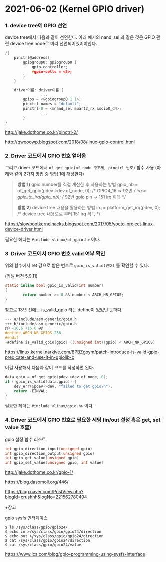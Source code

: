 # 2021-06-02 (Kernel GPIO driver)

### 1. device tree에 GPIO 선언

device tree에서 다음과 같이 선언한다. 아래 예시의 nand_sel 과 같은 것은 GPIO 관련 device tree node로 미리 선언되어있어야한다.

```c
/{
    pinctrl@address{
        gpiogroup0: gpiogroup0 {
            gpio-controller;
            #gpio-cells = <2>;
        }
    }

	driver이름: driver이름 {
                ...
        gpios = <&gpiogroup0 1 1>;
		pinctrl-names = "default";
		pinctrl-0 = <&nand_sel &uart3_rx &sdio0_d4>;
                ...
        }
}
```

http://jake.dothome.co.kr/pinctrl-2/

http://qwooowp.blogspot.com/2018/08/linux-gpio-control.html



### 2. Driver 코드에서 GPIO 번호 얻어옴

그리고 driver 코드에서 `of_get_gpio(of_node 구조체, pinctrl 번호)` 함수 사용 (아래와 같이 2가지 방법 중 방법 1에 해당한다)

> **방법 1)** gpio number를 직접 계산한 후 사용하는 방법
>    gpio_nb = of_get_gpio(pdev->dev.of_node, 0);  /* GPIO4_16 => 92번 */
>    irq = gpio_to_irq(gpio_nb);                   /* 92번 gpio pin -> 151 irq 획득 */
>
> **방법 2)** device tree 내용을 활용하는 방법
>    irq = platform_get_irq(pdev, 0);     /* device tree 내용으로 부터 151 irq 획득 */

https://slowbootkernelhacks.blogspot.com/2017/05/yocto-project-linux-device-driver.html

필요한 헤더는 `#include <linux/of_gpio.h>` 이다.



### 3. Driver 코드에서 GPIO 번호 valid 여부 확인

위의 함수에서 ret 값으로 받은 번호로 `gpio_is_valid(번호)` 를 확인할 수 있다.

(커널 버전 5.9.11)

```c
static inline bool gpio_is_valid(int number)
{
        return number >= 0 && number < ARCH_NR_GPIOS;
}
```

참고로 13년 전에는 is_valid_gpio 라는 define이 있었던 듯하다.

```c
--- a/include/asm-generic/gpio.h
+++ b/include/asm-generic/gpio.h
@@ -16,6 +16,8 @@
#define ARCH_NR_GPIOS 256
#endif
+#define is_valid_gpio(gpio) ((unsigned int)(gpio) < ARCH_NR_GPIOS)
```

https://linux.kernel.narkive.com/8PBZgoym/patch-introduce-is-valid-gpio-predicate-and-use-it-in-gpiolib-c

이걸 사용해서 다음과 같이 코드를 작성하면 된다.

```c
data.gpio = of_get_gpio(pdev->dev.of_node, 0);
if (!gpio_is_valid(data.gpio)) {
    dev_err(&pdev->dev, "failed to get gpio\n");
    return -EINVAL;
}
```

필요한 헤더는 `#include <linux/gpio.h>` 이다.



### 4. Driver 코드에서 GPIO 번호로 필요한 세팅 (in/out 설정 혹은 get, set value 호출)

gpio 설정 함수 리스트

```c
int gpio_direction_input(unsigned gpio)
int gpio_direction_output(unsigned gpio)
int gpio_get_value(unsigned gpio)
int gpio_set_value(unsigned gpio, int value)
```

http://jake.dothome.co.kr/gpio-1/

https://blog.dasomoli.org/446/

https://blog.naver.com/PostView.nhn?blogId=crushhh&logNo=221562780494



+참고

gpio sysfs 인터페이스

```shell
$ ls /sys/class/gpio/gpio24/
$ echo in >/sys/class/gpio/gpio24/direction
$ echo out >/sys/class/gpio/gpio24/direction
$ cat /sys/class/gpio/gpio24/direction
$ cat /sys/class/gpio/gpio24/value
```

https://www.ics.com/blog/gpio-programming-using-sysfs-interface